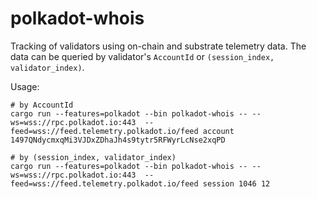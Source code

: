 # polkadot-whois

Tracking of validators using on-chain and substrate telemetry data. The data can be queried by validator's `AccountId` or `(session_index, validator_index)`.

Usage:

```
# by AccountId
cargo run --features=polkadot --bin polkadot-whois -- --ws=wss://rpc.polkadot.io:443  --feed=wss://feed.telemetry.polkadot.io/feed account 1497QNdycmxqMi3VJDxZDhaJh4s9tytr5RFWyrLcNse2xqPD

# by (session_index, validator_index)
cargo run --features=polkadot --bin polkadot-whois -- --ws=wss://rpc.polkadot.io:443  --feed=wss://feed.telemetry.polkadot.io/feed session 1046 12
```
